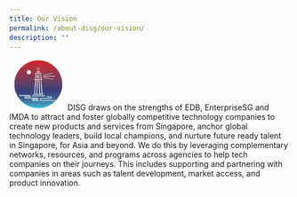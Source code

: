 ```yaml
---
title: Our Vision
permalink: /about-disg/our-vision/
description: ""
---
```

<img style="max-width: 20%;" src="/images/sticker%209.png"> DISG draws on the strengths of EDB, EnterpriseSG and IMDA to attract and foster globally competitive technology companies to create new products and services from Singapore, anchor global technology leaders, build local champions, and nurture future ready talent in Singapore, for Asia and beyond. We do this by leveraging complementary networks, resources, and programs across agencies to help tech companies on their journeys. This includes supporting and partnering with companies in areas such as talent development, market access, and product innovation.